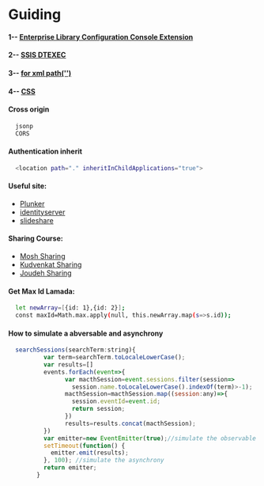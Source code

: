 # Guiding
#### 1-- [Enterprise Library Configuration Console Extension](https://github.com/Wwawawa/Guiding/blob/master/1-EnterpriseLibraryConfExtension.md)
#### 2-- [SSIS DTEXEC](https://github.com/Wwawawa/Guiding/blob/master/2-SSIS-DTEXEC.md)
#### 3-- [for xml path('')](https://github.com/Wwawawa/Guiding/blob/master/3-ForXmlPath.md)
#### 4-- [CSS](https://github.com/Wwawawa/Guiding/blob/master/4-CSS.md)
#### Cross origin
```sh
  jsonp
  CORS
```
#### Authentication inherit
```sh
  <location path="." inheritInChildApplications="true">
```

#### Useful site:
* [Plunker](https://plnkr.co/)
* [identityserver](https://identityserver.github.io/)
* [slideshare](https://www.slideshare.net/)
#### Sharing Course:
* [Mosh Sharing](https://www.youtube.com/channel/UCWv7vMbMWH4-V0ZXdmDpPBA)
* [Kudvenkat Sharing](https://www.youtube.com/user/kudvenkat/featured)
* [Joudeh Sharing](http://bitoftech.net/archive/)
#### Get Max Id Lamada:
```sh
  let newArray=[{id: 1},{id: 2}];
  const maxId=Math.max.apply(null, this.newArray.map(s=>s.id));
```
#### How to simulate a abversable and asynchrony
```js
  searchSessions(searchTerm:string){
          var term=searchTerm.toLocaleLowerCase();
          var results=[]
          events.forEach(event=>{
                var macthSession=event.sessions.filter(session=>
                  session.name.toLocaleLowerCase().indexOf(term)>-1);
                macthSession=macthSession.map((session:any)=>{
                  session.eventId=event.id;
                  return session;
                })
                results=results.concat(macthSession);
          })
          var emitter=new EventEmitter(true);//simulate the observable
          setTimeout(function() {  
            emitter.emit(results);
          }, 100); //simulate the asynchrony
          return emitter;
        } 
```
